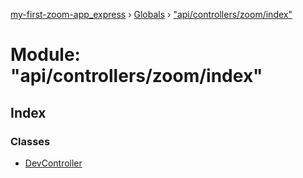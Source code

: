 [my-first-zoom-app_express](../README.md) › [Globals](../globals.md) › ["api/controllers/zoom/index"](_api_controllers_zoom_index_.md)

# Module: "api/controllers/zoom/index"

## Index

### Classes

* [DevController](../classes/_api_controllers_zoom_index_.devcontroller.md)
